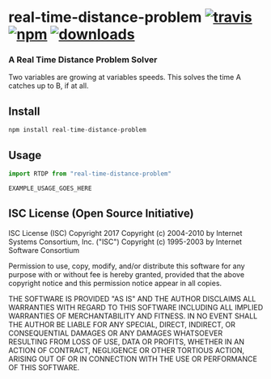 # real-time-distance-problem [![travis][travis-image]][travis-url] [![npm][npm-image]][npm-url] [![downloads][downloads-image]][downloads-url]

[travis-image]: https://travis-ci.org/CraigglesO/real-time-distance-problem.svg?branch=master
[travis-url]: https://travis-ci.org/CraigglesO/real-time-distance-problem
[npm-image]: https://img.shields.io/npm/v/real-time-distance-problem.svg
[npm-url]: https://npmjs.org/package/real-time-distance-problem
[downloads-image]: https://img.shields.io/npm/dm/real-time-distance-problem.svg
[downloads-url]: https://npmjs.org/package/real-time-distance-problem

### A Real Time Distance Problem Solver

Two variables are growing at variables speeds. This solves the time A catches up to B, if at all.

## Install

``` typescript
npm install real-time-distance-problem
```

## Usage
``` typescript
import RTDP from "real-time-distance-problem"

EXAMPLE_USAGE_GOES_HERE

```

## ISC License (Open Source Initiative)

ISC License (ISC)
Copyright 2017 <CraigglesO>
Copyright (c) 2004-2010 by Internet Systems Consortium, Inc. ("ISC")
Copyright (c) 1995-2003 by Internet Software Consortium


Permission to use, copy, modify, and/or distribute this software for any purpose with or without fee is hereby granted, provided that the above copyright notice and this permission notice appear in all copies.

THE SOFTWARE IS PROVIDED "AS IS" AND THE AUTHOR DISCLAIMS ALL WARRANTIES WITH REGARD TO THIS SOFTWARE INCLUDING ALL IMPLIED WARRANTIES OF MERCHANTABILITY AND FITNESS. IN NO EVENT SHALL THE AUTHOR BE LIABLE FOR ANY SPECIAL, DIRECT, INDIRECT, OR CONSEQUENTIAL DAMAGES OR ANY DAMAGES WHATSOEVER RESULTING FROM LOSS OF USE, DATA OR PROFITS, WHETHER IN AN ACTION OF CONTRACT, NEGLIGENCE OR OTHER TORTIOUS ACTION, ARISING OUT OF OR IN CONNECTION WITH THE USE OR PERFORMANCE OF THIS SOFTWARE.
